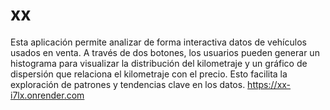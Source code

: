 # xx
Esta aplicación permite analizar de forma interactiva datos de vehículos usados en venta. A través de dos botones, los usuarios pueden generar un histograma para visualizar la distribución del kilometraje y un gráfico de dispersión que relaciona el kilometraje con el precio. Esto facilita la exploración de patrones y tendencias clave en los datos.
https://xx-i7lx.onrender.com
